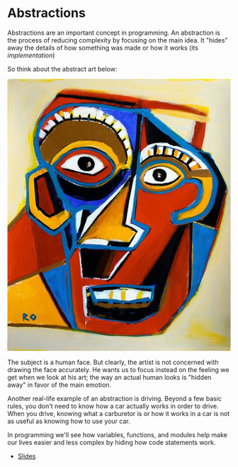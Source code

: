 # Abstractions

Abstractions are an important concept in programming. An abstraction is the process of reducing complexity by focusing on the main idea. It "hides" away the details of how something was made or how it works (its *implementation*)

So think about the abstract art below:

![Abstract Art](abstract_art.jpg)

The subject is a human face. But clearly, the artist is not concerned with drawing the face accurately. He wants us to focus instead on the feeling we get when we look at his art; the way an actual human looks is "hidden away" in favor of the main emotion.

Another real-life example of an abstraction is driving. Beyond a few basic rules, you don't need to know how a car actually works in order to drive. When you drive, knowing what a carburetor is or how it works in a car is not as useful as knowing how to use your car.

In programming we'll see how variables, functions, and modules help make our lives easier and less complex by hiding how code statements work.

* <a href="https://docs.google.com/viewer?url=https://github.com/APCSP-SLCA/slides/raw/main/abstractions/slides.pdf" target="_blank">Slides</a>

